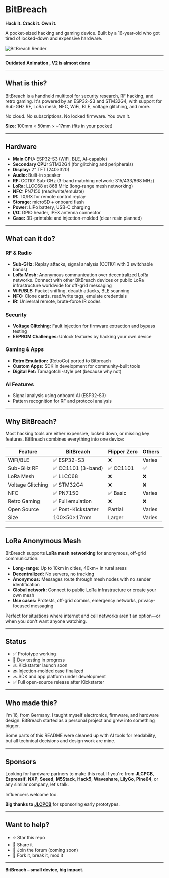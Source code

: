 # BitBreach

**Hack it. Crack it. Own it.**

A pocket-sized hacking and gaming device. Built by a 16-year-old who got tired of locked-down and expensive hardware.

![BitBreach Render](docs/media/old/Bitbreach.gif)

---

**Outdated Animation , V2 is almost done**


---

## What is this?

BitBreach is a handheld multitool for security research, RF hacking, and retro gaming. It's powered by an ESP32-S3 and STM32G4, with support for Sub-GHz RF, LoRa mesh, NFC, WiFi, BLE, voltage glitching, and more.

No cloud. No subscriptions. No locked firmware. You own it.

**Size:** 100mm × 50mm × ~17mm (fits in your pocket)

---

## Hardware

- **Main CPU:** ESP32-S3 (WiFi, BLE, AI-capable)
- **Secondary CPU:** STM32G4 (for glitching and peripherals)
- **Display:** 2" TFT (240×320)
- **Audio:** Built-in speaker
- **RF:** CC1101 Sub-GHz (3-band matching network: 315/433/868 MHz)
- **LoRa:** LLCC68 at 868 MHz (long-range mesh networking)
- **NFC:** PN7150 (read/write/emulate)
- **IR:** TX/RX for remote control replay
- **Storage:** microSD + onboard flash
- **Power:** LiPo battery, USB-C charging
- **I/O:** GPIO header, IPEX antenna connector
- **Case:** 3D-printable and injection-molded (clear resin planned)

---

## What can it do?

### RF & Radio
- **Sub-GHz:** Replay attacks, signal analysis (CC1101 with 3 switchable bands)
- **LoRa Mesh:** Anonymous communication over decentralized LoRa networks. Connect with other BitBreach devices or public LoRa infrastructure worldwide for off-grid messaging
- **WiFi/BLE:** Packet sniffing, deauth attacks, BLE scanning
- **NFC:** Clone cards, read/write tags, emulate credentials
- **IR:** Universal remote, brute-force IR codes

### Security
- **Voltage Glitching:** Fault injection for firmware extraction and bypass testing
- **EEPROM Challenges:** Unlock features by hacking your own device

### Gaming & Apps
- **Retro Emulation:** (RetroGo) ported to Bitbreach
- **Custom Apps:** SDK in development for community-built tools
- **Digital Pet:** Tamagotchi-style pet (because why not)

### AI Features
- Signal analysis using onboard AI (ESP32-S3)
- Pattern recognition for RF and protocol analysis

---

## Why BitBreach?

Most hacking tools are either expensive, locked down, or missing key features. BitBreach combines everything into one device:

| Feature           | BitBreach       | Flipper Zero | Others |
|-------------------|-----------------|--------------|--------|
| WiFi/BLE          | ✅ ESP32-S3      | ❌            | Varies |
| Sub-GHz RF        | ✅ CC1101 (3-band)| ✅ CC1101     | ✅      |
| LoRa Mesh         | ✅ LLCC68        | ❌            | ❌      |
| Voltage Glitching | ✅ STM32G4       | ❌            | ❌      |
| NFC               | ✅ PN7150        | ✅ Basic      | Varies |
| Retro Gaming      | ✅ Full emulation| ❌            | ❌      |
| Open Source       | ✅ Post-Kickstarter| Partial   | Varies |
| Size              | 100×50×17mm     | Larger       | Varies |

---

## LoRa Anonymous Mesh

BitBreach supports **LoRa mesh networking** for anonymous, off-grid communication:

- **Long-range:** Up to 10km in cities, 40km+ in rural areas
- **Decentralized:** No servers, no tracking
- **Anonymous:** Messages route through mesh nodes with no sender identification
- **Global network:** Connect to public LoRa infrastructure or create your own mesh
- **Use cases:** Protests, off-grid comms, emergency networks, privacy-focused messaging

Perfect for situations where internet and cell networks aren't an option—or when you don't want anyone watching.

---

## Status

- ✅ Prototype working
- 🔄 Dev testing in progress
- 🔜 Kickstarter launch soon
- 🔜 Injection-molded case finalized
- 🔜 SDK and app platform under development
- ✅ Full open-source release after Kickstarter

---

## Who made this?

I'm 16, from Germany. I taught myself electronics, firmware, and hardware design. BitBreach started as a personal project and grew into something bigger.

Some parts of this README were cleaned up with AI tools for readability, but all technical decisions and design work are mine.

---

## Sponsors

Looking for hardware partners to make this real. If you're from **JLCPCB**, **Espressif**, **NXP**, **Seeed**, **M5Stack**, **Hack5**, **Waveshare**, **LilyGo**, **Pine64**, or any similar company, let's talk.

Influencers welcome too.

**Big thanks to [JLCPCB](https://jlcpcb.com)** for sponsoring early prototypes.

---

## Want to help?

- ⭐ Star this repo
- 🔗 Share it
- 💬 Join the forum (coming soon)
- 🔧 Fork it, break it, mod it

---

**BitBreach – small device, big impact.**
